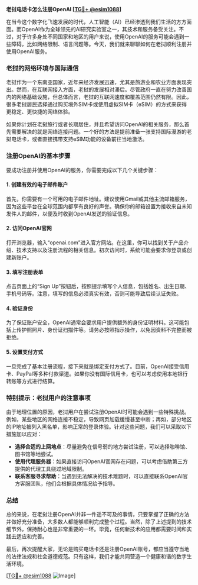 **老挝电话卡怎么注册OpenAI [[TG💪+ @esim1088](https://t.me/s/esim1088)]**

在当今这个数字化飞速发展的时代，人工智能（AI）已经渗透到我们生活的方方面面。而OpenAI作为全球领先的AI研究实验室之一，其技术和服务备受关注。不过，对于许多身处不同国家和地区的用户来说，使用OpenAI的服务可能会遇到一些障碍，比如网络限制、语言问题等。今天，我们就来聊聊如何在老挝顺利注册并使用OpenAI服务。

### 老挝的网络环境与国际通信

老挝作为一个东南亚国家，近年来经济发展迅速，尤其是旅游业和农业方面表现突出。然而，在互联网接入方面，老挝的发展相对滞后。尽管政府一直在努力改善国内的网络基础设施，但总体而言，老挝的互联网速度和覆盖范围仍然有限。因此，很多老挝居民选择通过购买境外SIM卡或使用虚拟SIM卡（eSIM）的方式来获得更稳定、更快捷的网络体验。

如果你计划在老挝旅行或者长期居住，并且希望访问OpenAI的相关服务，那么首先需要解决的就是网络连接问题。一个好的方法是提前准备一张支持国际漫游的老挝电话卡，或者直接携带支持eSIM功能的设备前往当地激活。

### 注册OpenAI的基本步骤

要成功注册并使用OpenAI的服务，你需要完成以下几个关键步骤：

#### 1. 创建有效的电子邮件账户
首先，你需要有一个可用的电子邮件地址。建议使用Gmail或其他主流邮箱服务，因为这些平台在全球范围内都享有良好的声誉。确保你的邮箱设置为接收来自未知发件人的邮件，以便及时收到OpenAI发送的验证信息。

#### 2. 访问OpenAI官网
打开浏览器，输入“openai.com”进入官方网站。在这里，你可以找到关于产品介绍、技术支持以及注册流程的相关信息。初次访问时，系统可能会要求你登录或创建新账户。

#### 3. 填写注册表单
点击页面上的“Sign Up”按钮后，按照提示填写个人信息，包括姓名、出生日期、手机号码等。注意，填写的信息必须真实有效，否则可能导致后续认证失败。

#### 4. 验证身份
为了保证账户安全，OpenAI通常会要求用户提供额外的身份证明材料。这可能包括上传护照照片、身份证扫描件等。请务必按照指示操作，以免因资料不完整而被拒绝。

#### 5. 设置支付方式
一旦完成了基本注册流程，接下来就是绑定支付方式了。目前，OpenAI接受信用卡、PayPal等多种付款渠道。如果你没有国际信用卡，也可以考虑使用本地银行转账等方式进行结算。

### 特别提示：老挝用户的注意事项

由于地理位置的原因，老挝用户在尝试注册OpenAI时可能会遇到一些特殊挑战。例如，某些地区的网络连接不稳定，导致网页加载缓慢甚至中断；再如，部分地区的IP地址被列入黑名单，影响正常的登录体验。针对这些问题，我们可以采取以下措施加以应对：

- **选择合适的上网地点**：尽量避免在信号弱的地方尝试注册，可以选择咖啡馆、图书馆等地尝试。
- **使用代理服务器**：如果直接访问OpenAI官网存在问题，可以考虑借助第三方提供的代理工具绕过地域限制。
- **联系客服寻求帮助**：当遇到无法解决的技术难题时，可以直接联系OpenAI官方客服团队，他们会根据具体情况给予指导。

### 总结

总的来说，在老挝注册OpenAI并非一件遥不可及的事情，只要掌握了正确的方法并做好充分准备，大多数人都能够顺利完成整个过程。当然，除了上述提到的技术细节外，保持耐心也是非常重要的一环。毕竟，任何新技术的应用都需要时间和实践去适应和完善。

最后，再次提醒大家，无论是购买电话卡还是注册OpenAI账号，都应当遵守当地的法律法规和社会道德规范。只有这样，我们才能共同营造一个健康和谐的数字生活环境。

[[TG💪+ @esim1088](https://t.me/s/esim1088) ![Image](https://i.postimg.cc/4NQfJmqS/Snipaste-2025-05-13-00-14-12.png)]